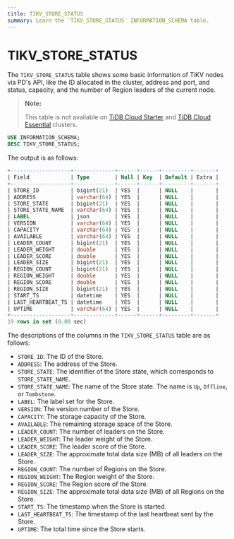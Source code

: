 ```yaml
---
title: TIKV_STORE_STATUS
summary: Learn the `TIKV_STORE_STATUS` INFORMATION_SCHEMA table.
---
```


# TIKV_STORE_STATUS

The `TIKV_STORE_STATUS` table shows some basic information of TiKV nodes via PD's API, like the ID allocated in the cluster, address and port, and status, capacity, and the number of Region leaders of the current node.

> **Note:**
>
> This table is not available on [TiDB Cloud Starter](https://docs.pingcap.com/tidbcloud/select-cluster-tier#tidb-cloud-serverless) and [TiDB Cloud Essential](https://docs.pingcap.com/tidbcloud/select-cluster-tier#essential) clusters.

```sql
USE INFORMATION_SCHEMA;
DESC TIKV_STORE_STATUS;
```

The output is as follows:

```sql
+-------------------+-------------+------+------+---------+-------+
| Field             | Type        | Null | Key  | Default | Extra |
+-------------------+-------------+------+------+---------+-------+
| STORE_ID          | bigint(21)  | YES  |      | NULL    |       |
| ADDRESS           | varchar(64) | YES  |      | NULL    |       |
| STORE_STATE       | bigint(21)  | YES  |      | NULL    |       |
| STORE_STATE_NAME  | varchar(64) | YES  |      | NULL    |       |
| LABEL             | json        | YES  |      | NULL    |       |
| VERSION           | varchar(64) | YES  |      | NULL    |       |
| CAPACITY          | varchar(64) | YES  |      | NULL    |       |
| AVAILABLE         | varchar(64) | YES  |      | NULL    |       |
| LEADER_COUNT      | bigint(21)  | YES  |      | NULL    |       |
| LEADER_WEIGHT     | double      | YES  |      | NULL    |       |
| LEADER_SCORE      | double      | YES  |      | NULL    |       |
| LEADER_SIZE       | bigint(21)  | YES  |      | NULL    |       |
| REGION_COUNT      | bigint(21)  | YES  |      | NULL    |       |
| REGION_WEIGHT     | double      | YES  |      | NULL    |       |
| REGION_SCORE      | double      | YES  |      | NULL    |       |
| REGION_SIZE       | bigint(21)  | YES  |      | NULL    |       |
| START_TS          | datetime    | YES  |      | NULL    |       |
| LAST_HEARTBEAT_TS | datetime    | YES  |      | NULL    |       |
| UPTIME            | varchar(64) | YES  |      | NULL    |       |
+-------------------+-------------+------+------+---------+-------+
19 rows in set (0.00 sec)
```

The descriptions of the columns in the `TIKV_STORE_STATUS` table are as follows:

* `STORE_ID`: The ID of the Store.
* `ADDRESS`: The address of the Store.
* `STORE_STATE`: The identifier of the Store state, which corresponds to `STORE_STATE_NAME`.
* `STORE_STATE_NAME`: The name of the Store state. The name is `Up`, `Offline`, or `Tombstone`.
* `LABEL`: The label set for the Store.
* `VERSION`: The version number of the Store.
* `CAPACITY`: The storage capacity of the Store.
* `AVAILABLE`: The remaining storage space of the Store.
* `LEADER_COUNT`: The number of leaders on the Store.
* `LEADER_WEIGHT`: The leader weight of the Store.
* `LEADER_SCORE`: The leader score of the Store.
* `LEADER_SIZE`: The approximate total data size (MB) of all leaders on the Store.
* `REGION_COUNT`: The number of Regions on the Store.
* `REGION_WEIGHT`: The Region weight of the Store.
* `REGION_SCORE`: The Region score of the Store.
* `REGION_SIZE`: The approximate total data size (MB) of all Regions on the Store.
* `START_TS`: The timestamp when the Store is started.
* `LAST_HEARTBEAT_TS`: The timestamp of the last heartbeat sent by the Store.
* `UPTIME`: The total time since the Store starts.
